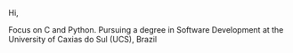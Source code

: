 Hi,

Focus on C and Python.
Pursuing a degree in Software Development at the University of Caxias do Sul (UCS), Brazil
